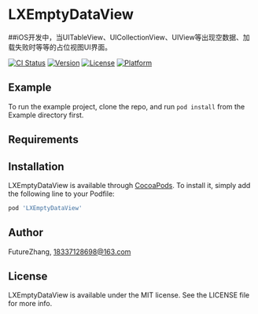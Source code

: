 # LXEmptyDataView
##iOS开发中，当UITableView、UICollectionView、UIView等出现空数据、加载失败时等等的占位视图UI界面。

[![CI Status](http://img.shields.io/travis/FutureZhang/LXEmptyDataView.svg?style=flat)](https://travis-ci.org/FutureZhang/LXEmptyDataView)
[![Version](https://img.shields.io/cocoapods/v/LXEmptyDataView.svg?style=flat)](http://cocoapods.org/pods/LXEmptyDataView)
[![License](https://img.shields.io/cocoapods/l/LXEmptyDataView.svg?style=flat)](http://cocoapods.org/pods/LXEmptyDataView)
[![Platform](https://img.shields.io/cocoapods/p/LXEmptyDataView.svg?style=flat)](http://cocoapods.org/pods/LXEmptyDataView)

## Example

To run the example project, clone the repo, and run `pod install` from the Example directory first.

## Requirements

## Installation

LXEmptyDataView is available through [CocoaPods](http://cocoapods.org). To install
it, simply add the following line to your Podfile:

```ruby
pod 'LXEmptyDataView'
```

## Author

FutureZhang, 18337128698@163.com

## License

LXEmptyDataView is available under the MIT license. See the LICENSE file for more info.
